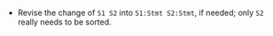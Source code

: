 * Revise the change of `S1 S2` into `S1:Stmt S2:Stmt`, if needed; only `S2`
really needs to be sorted.
